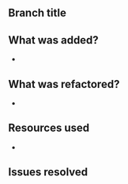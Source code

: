 ## Branch title

## What was added?
  * 

## What was refactored?
  *

## Resources used
  * 

## Issues resolved
